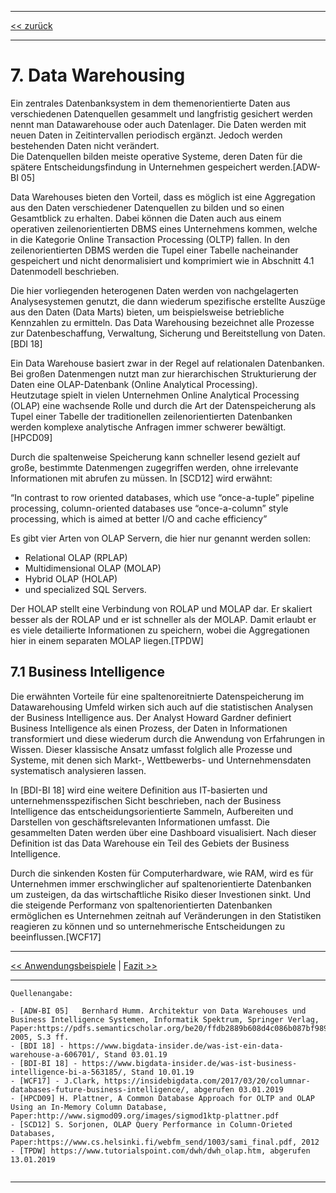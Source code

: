 ***

[<< zurück](02_toc.md)

***

# 7. Data Warehousing
Ein zentrales Datenbanksystem in dem themenorientierte Daten aus verschiedenen Datenquellen gesammelt und langfristig gesichert werden nennt man Datawarehouse oder auch Datenlager. Die Daten werden mit neuen Daten in Zeitintervallen periodisch ergänzt. Jedoch werden bestehenden Daten nicht verändert.  
Die Datenquellen bilden meiste operative Systeme, deren Daten für die spätere Entscheidungsfindung in Unternehmen gespeichert werden.[ADW-BI 05]

Data Warehouses bieten den Vorteil, dass es möglich ist eine Aggregation aus den Daten verschiedener Datenquellen zu bilden und so einen Gesamtblick zu erhalten. Dabei können die Daten auch aus einem operativen zeilenorientierten DBMS eines Unternehmens kommen, welche in die Kategorie Online Transaction Processing (OLTP) fallen. In den zeilenorientierten DBMS werden die Tupel einer Tabelle nacheinander gespeichert und nicht denormalisiert und komprimiert wie in Abschnitt 4.1 Datenmodell beschrieben.

Die hier vorliegenden heterogenen Daten werden von nachgelagerten Analysesystemen genutzt, die dann wiederum spezifische erstellte Auszüge aus den Daten (Data Marts) bieten, um beispielsweise betriebliche Kennzahlen zu ermitteln. Das Data Warehousing bezeichnet alle Prozesse zur Datenbeschaffung, Verwaltung, Sicherung und Bereitstellung von Daten.[BDI 18] 
 
Ein Data Warehouse basiert zwar in der Regel auf relationalen Datenbanken. Bei großen Datenmengen nutzt man zur hierarchischen Strukturierung der Daten eine OLAP-Datenbank (Online Analytical Processing).  
Heutzutage spielt in vielen Unternehmen Online Analytical Processing (OLAP) eine wachsende Rolle und durch die Art der Datenspeicherung als Tupel einer Tabelle der traditionellen zeilenorientierten Datenbanken werden komplexe analytische Anfragen immer schwerer bewältigt.[HPCD09]

Durch die spaltenweise Speicherung kann schneller lesend gezielt auf große, bestimmte Datenmengen zugegriffen werden, ohne irrelevante Informationen mit abrufen zu müssen. In [SCD12] wird erwähnt:

“In contrast to row oriented databases, which use “once-a-tuple” pipeline processing, column-oriented databases use “once-a-column” style processing, which is aimed at better I/O and cache efficiency” 

Es gibt vier Arten von OLAP Servern, die hier nur genannt werden sollen: 
- Relational OLAP (RPLAP)
- Multidimensional OLAP (MOLAP)
- Hybrid OLAP (HOLAP)
- und specialized SQL Servers.

Der HOLAP stellt eine Verbindung von ROLAP und MOLAP dar. Er skaliert besser als der ROLAP und er ist schneller als der MOLAP. Damit erlaubt er es viele detailierte Informationen zu speichern, wobei die Aggregationen hier in einem separaten MOLAP liegen.[TPDW]


## 7.1 Business Intelligence
Die erwähnten Vorteile für eine spaltenoreitnierte Datenspeicherung im Datawarehousing Umfeld wirken sich auch auf die statistischen Analysen der Business Intelligence aus.
Der Analyst Howard Gardner definiert Business Intelligence als einen Prozess, der Daten in Informationen transformiert und diese wiederum durch die Anwendung von Erfahrungen in Wissen. Dieser klassische Ansatz umfasst folglich alle Prozesse und Systeme, mit denen sich Markt-, Wettbewerbs- und Unternehmensdaten systematisch analysieren lassen.

In [BDI-BI 18] wird eine weitere Definition aus IT-basierten und unternehmensspezifischen Sicht beschrieben, nach der Business Intelligence das entscheidungsorientierte Sammeln, Aufbereiten und Darstellen von geschäftsrelevanten Informationen umfasst. Die gesammelten Daten werden über eine Dashboard visualisiert. Nach dieser Definition ist das Data Warehouse ein Teil des Gebiets der Business Intelligence.

Durch die sinkenden Kosten für Computerhardware, wie RAM, wird es für Unternehmen immer erschwinglicher auf spaltenorientierte Datenbanken um zusteigen, da das wirtschaftliche Risiko dieser Investionen sinkt. Und die steigende Performanz von spaltenorientierten Datenbanken ermöglichen es Unternehmen zeitnah auf Veränderungen in den Statistiken reagieren zu können und so unternehmerische Entscheidungen zu beeinflussen.[WCF17] 




***

[<< Anwendungsbeispiele](08_use_cases.md) | [Fazit >>](10_fazit.md)

***

```
Quellenangabe:

- [ADW-BI 05]	Bernhard Humm. Architektur von Data Warehouses und Business Intelligence Systemen, Informatik Spektrum, Springer Verlag, Paper:https://pdfs.semanticscholar.org/be20/ffdb2889b608d4c086b087bf989709adea03.pdf, 2005, S.3 ff.
- [BDI 18] - https://www.bigdata-insider.de/was-ist-ein-data-warehouse-a-606701/, Stand 03.01.19
- [BDI-BI 18] - https://www.bigdata-insider.de/was-ist-business-intelligence-bi-a-563185/, Stand 10.01.19
- [WCF17] - J.Clark, https://insidebigdata.com/2017/03/20/columnar-databases-future-business-intelligence/, abgerufen 03.01.2019
- [HPCD09] H. Plattner, A Common Database Approach for OLTP and OLAP Using an In-Memory Column Database, Paper:http://www.sigmod09.org/images/sigmod1ktp-plattner.pdf
- [SCD12] S. Sorjonen, OLAP Query Performance in Column-Orieted Databases, Paper:https://www.cs.helsinki.fi/webfm_send/1003/sami_final.pdf, 2012
- [TPDW] https://www.tutorialspoint.com/dwh/dwh_olap.htm, abgerufen 13.01.2019
  

```
***